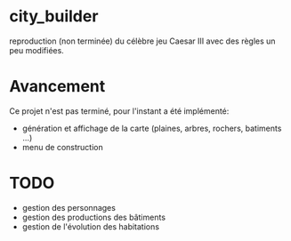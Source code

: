# city_builder

reproduction (non terminée) du célèbre jeu Caesar III avec des règles un peu modifiées.

# Avancement
Ce projet n'est pas terminé, pour l'instant a été implémenté:
- génération et affichage de la carte (plaines, arbres, rochers, batiments ...)
- menu de construction

# TODO
- gestion des personnages
- gestion des productions des bâtiments
- gestion de l'évolution des habitations
